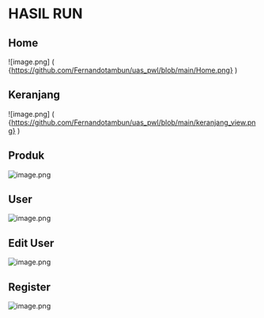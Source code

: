 # HASIL RUN

## Home

![image.png] ( {https://github.com/Fernandotambun/uas_pwl/blob/main/Home.png} )

## Keranjang

![image.png] ( {https://github.com/Fernandotambun/uas_pwl/blob/main/keranjang_view.png} )

## Produk

![image.png]( {(https://github.com/Fernandotambun/uas_pwl/blob/main/produk_view.png)} )

## User

![image.png]( {https://github.com/Fernandotambun/uas_pwl/blob/main/user_view.png} )

## Edit User

![image.png]( {https://github.com/Fernandotambun/uas_pwl/blob/main/edit_user.png} )

## Register

![image.png]( {https://github.com/Fernandotambun/uas_pwl/blob/main/register.png} )
